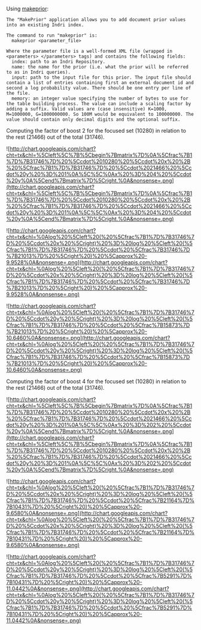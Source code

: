 Using [makeprior](http://sourceforge.net/apps/trac/lemur/wiki/makeprior):

```
The "MakePrior" application allows you to add document prior values into an existing Indri index.

The command to run "makeprior" is:
  makeprior <parameter_file>

Where the parameter file is a well-formed XML file (wrapped in <parameters> </parameters> tags) and contains the following fields:
  index: path to an Indri Repository.
  name: the name for the prior (i.e. what the prior will be referred to as in Indri queries).
  input: path to the input file for this prior. The input file should contain a list of entries containing first an external document id and second a log probability value. There should be one entry per line of the file.
  memory: an integer value specifying the number of bytes to use for the table building process. The value can include a scaling factor by adding a suffix. Valid values are (case insensitive) K=1000, M=1000000, G=1000000000. So 100M would be equivalent to 100000000. The value should contain only decimal digits and the optional suffix.
```


Computing the factor of boost 2 for the focused set (10280) in relation to the rest (21466) out of the total (31746).

![http://chart.googleapis.com/chart?cht=tx&chl=%5Cleft%5C%7B%5Cbegin%7Bmatrix%7D%0A%5Cfrac%7B1%7D%7B31746%7D%20%5Ccdot%2010280%20%5Ccdot%20x%20%2B%20%5Cfrac%7B1%7D%7B31746%7D%20%5Ccdot%2021466%20%5Ccdot%20y%20%3D%201%0A%5C%5C%0Ax%20%3D%204%20%5Ccdot%20y%0A%5Cend%7Bmatrix%7D%5Cright.%0A&nonsense=.png](http://chart.googleapis.com/chart?cht=tx&chl=%5Cleft%5C%7B%5Cbegin%7Bmatrix%7D%0A%5Cfrac%7B1%7D%7B31746%7D%20%5Ccdot%2010280%20%5Ccdot%20x%20%2B%20%5Cfrac%7B1%7D%7B31746%7D%20%5Ccdot%2021466%20%5Ccdot%20y%20%3D%201%0A%5C%5C%0Ax%20%3D%204%20%5Ccdot%20y%0A%5Cend%7Bmatrix%7D%5Cright.%0A&nonsense=.png)

![http://chart.googleapis.com/chart?cht=tx&chl=%0Alog%20%5Cleft%20(%20%5Cfrac%7B1%7D%7B31746%7D%20%5Ccdot%20x%20%5Cright)%20%3D%20log%20%5Cleft%20(%5Cfrac%7B1%7D%7B31746%7D%20%5Ccdot%20%5Cfrac%7B31746%7D%7B21013%7D%20%5Cright%20)%20%5Capprox%20-9.9528%0A&nonsense=.png](http://chart.googleapis.com/chart?cht=tx&chl=%0Alog%20%5Cleft%20(%20%5Cfrac%7B1%7D%7B31746%7D%20%5Ccdot%20x%20%5Cright)%20%3D%20log%20%5Cleft%20(%5Cfrac%7B1%7D%7B31746%7D%20%5Ccdot%20%5Cfrac%7B31746%7D%7B21013%7D%20%5Cright%20)%20%5Capprox%20-9.9528%0A&nonsense=.png)

![http://chart.googleapis.com/chart?cht=tx&chl=%0Alog%20%5Cleft%20(%20%5Cfrac%7B1%7D%7B31746%7D%20%5Ccdot%20y%20%5Cright)%20%3D%20log%20%5Cleft%20(%5Cfrac%7B1%7D%7B31746%7D%20%5Ccdot%20%5Cfrac%7B15873%7D%7B21013%7D%20%5Cright%20)%20%5Capprox%20-10.6460%0A&nonsense=.png](http://chart.googleapis.com/chart?cht=tx&chl=%0Alog%20%5Cleft%20(%20%5Cfrac%7B1%7D%7B31746%7D%20%5Ccdot%20y%20%5Cright)%20%3D%20log%20%5Cleft%20(%5Cfrac%7B1%7D%7B31746%7D%20%5Ccdot%20%5Cfrac%7B15873%7D%7B21013%7D%20%5Cright%20)%20%5Capprox%20-10.6460%0A&nonsense=.png)


Computing the factor of boost 4 for the focused set (10280) in relation to the rest (21466) out of the total (31746).

![http://chart.googleapis.com/chart?cht=tx&chl=%5Cleft%5C%7B%5Cbegin%7Bmatrix%7D%0A%5Cfrac%7B1%7D%7B31746%7D%20%5Ccdot%2010280%20%5Ccdot%20x%20%2B%20%5Cfrac%7B1%7D%7B31746%7D%20%5Ccdot%2021466%20%5Ccdot%20y%20%3D%201%0A%5C%5C%0Ax%20%3D%202%20%5Ccdot%20y%0A%5Cend%7Bmatrix%7D%5Cright.%0A&nonsense=.png](http://chart.googleapis.com/chart?cht=tx&chl=%5Cleft%5C%7B%5Cbegin%7Bmatrix%7D%0A%5Cfrac%7B1%7D%7B31746%7D%20%5Ccdot%2010280%20%5Ccdot%20x%20%2B%20%5Cfrac%7B1%7D%7B31746%7D%20%5Ccdot%2021466%20%5Ccdot%20y%20%3D%201%0A%5C%5C%0Ax%20%3D%202%20%5Ccdot%20y%0A%5Cend%7Bmatrix%7D%5Cright.%0A&nonsense=.png)

![http://chart.googleapis.com/chart?cht=tx&chl=%0Alog%20%5Cleft%20(%20%5Cfrac%7B1%7D%7B31746%7D%20%5Ccdot%20x%20%5Cright)%20%3D%20log%20%5Cleft%20(%5Cfrac%7B1%7D%7B31746%7D%20%5Ccdot%20%5Cfrac%7B21164%7D%7B10431%7D%20%5Cright%20)%20%5Capprox%20-9.6580%0A&nonsense=.png](http://chart.googleapis.com/chart?cht=tx&chl=%0Alog%20%5Cleft%20(%20%5Cfrac%7B1%7D%7B31746%7D%20%5Ccdot%20x%20%5Cright)%20%3D%20log%20%5Cleft%20(%5Cfrac%7B1%7D%7B31746%7D%20%5Ccdot%20%5Cfrac%7B21164%7D%7B10431%7D%20%5Cright%20)%20%5Capprox%20-9.6580%0A&nonsense=.png)

![http://chart.googleapis.com/chart?cht=tx&chl=%0Alog%20%5Cleft%20(%20%5Cfrac%7B1%7D%7B31746%7D%20%5Ccdot%20y%20%5Cright)%20%3D%20log%20%5Cleft%20(%5Cfrac%7B1%7D%7B31746%7D%20%5Ccdot%20%5Cfrac%7B5291%7D%7B10431%7D%20%5Cright%20)%20%5Capprox%20-11.0442%0A&nonsense=.png](http://chart.googleapis.com/chart?cht=tx&chl=%0Alog%20%5Cleft%20(%20%5Cfrac%7B1%7D%7B31746%7D%20%5Ccdot%20y%20%5Cright)%20%3D%20log%20%5Cleft%20(%5Cfrac%7B1%7D%7B31746%7D%20%5Ccdot%20%5Cfrac%7B5291%7D%7B10431%7D%20%5Cright%20)%20%5Capprox%20-11.0442%0A&nonsense=.png)
